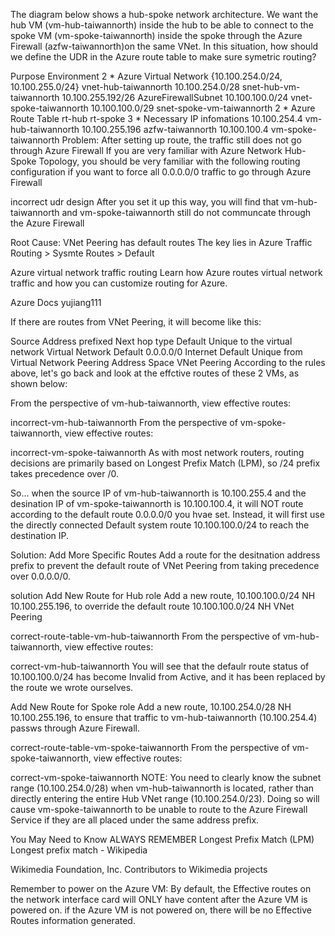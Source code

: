 
The diagram below shows a hub-spoke network architecture. We want the hub VM (vm-hub-taiwannorth) inside the hub to be able to connect to the spoke VM (vm-spoke-taiwannorth) inside the spoke through the Azure Firewall (azfw-taiwannorth)on the same VNet. In this situation, how should we define the UDR in the Azure route table to make sure symetric routing?


Purpose
Environment
2 * Azure Virtual Network
{10.100.254.0/24, 10.100.255.0/24} vnet-hub-taiwannorth
10.100.254.0/28 snet-hub-vm-taiwannorth
10.100.255.192/26 AzureFirewallSubnet
10.100.100.0/24 vnet-spoke-taiwannorth
10.100.100.0/29 snet-spoke-vm-taiwannorth
2 * Azure Route Table
rt-hub
rt-spoke
3 * Necessary IP infomations
10.100.254.4 vm-hub-taiwannorth
10.100.255.196 azfw-taiwannorth
10.100.100.4 vm-spoke-taiwannorth
Problem: After setting up route, the traffic still does not go through Azure Firewall
If you are very familiar with Azure Network Hub-Spoke Topology, you should be very familiar with the following routing configuration if you want to force all 0.0.0.0/0 traffic to go through Azure Firewall


incorrect udr design
After you set it up this way, you will find that vm-hub-taiwannorth and vm-spoke-taiwannorth still do not communcate through the Azure Firewall

Root Cause: VNet Peering has default routes
The key lies in Azure Traffic Routing > Sysmte Routes > Default

Azure virtual network traffic routing
Learn how Azure routes virtual network traffic and how you can customize routing for Azure.

Azure Docs
yujiang111

If there are routes from VNet Peering, it will become like this:

Source	Address prefixed	Next hop type
Default	Unique to the virtual network	Virtual Network
Default	0.0.0.0/0	Internet
Default	Unique from Virtual Network Peering Address Space	VNet Peering
According to the rules above, let's go back and look at the effctive routes of these 2 VMs, as shown below:

From the perspective of vm-hub-taiwannorth, view effective routes:


incorrect-vm-hub-taiwannorth
From the perspective of vm-spoke-taiwannorth, view effective routes:


incorrect-vm-spoke-taiwannorth
As with most network routers, routing decisions are primarily based on Longest Prefix Match (LPM), so /24 prefix takes precedence over /0.


So... when the source IP of vm-hub-taiwannorth is 10.100.255.4 and the desination IP of vm-spoke-taiwannorth is 10.100.100.4, it will NOT route according to the default route 0.0.0.0/0 you hvae set. Instead, it will first use the directly connected Default system route 10.100.100.0/24 to reach the destination IP.

Solution: Add More Specific Routes
Add a route for the desitnation address prefix to prevent the default route of VNet Peering from taking precedence over 0.0.0.0/0.


solution
Add New Route for Hub role
Add a new route, 10.100.100.0/24 NH 10.100.255.196, to override the default route 10.100.100.0/24 NH VNet Peering


correct-route-table-vm-hub-taiwannorth
From the perspective of vm-hub-taiwannorth, view effective routes:


correct-vm-hub-taiwannorth
You will see that the defaulr route status of 10.100.100.0/24 has become Invalid from Active, and it has been replaced by the route we wrote ourselves.

Add New Route for Spoke role
Add a new route, 10.100.254.0/28 NH 10.100.255.196, to ensure that traffic to vm-hub-taiwannorth (10.100.254.4) passws through Azure Firewall.


correct-route-table-vm-spoke-taiwannorth
From the perspective of vm-spoke-taiwannorth, view effective routes:


correct-vm-spoke-taiwannorth
NOTE: You need to clearly know the subnet range (10.100.254.0/28) when vm-hub-taiwannorth is located, rather than directly entering the entire Hub VNet range (10.100.254.0/23). Doing so will cause vm-spoke-taiwannorth to be unable to route to the Azure Firewall Service if they are all placed under the same address prefix.

You May Need to Know
ALWAYS REMEMBER Longest Prefix Match (LPM)
Longest prefix match - Wikipedia

Wikimedia Foundation, Inc.
Contributors to Wikimedia projects

Remember to power on the Azure VM: By default, the Effective routes on the network interface card will ONLY have content after the Azure VM is powered on. if the Azure VM is not powered on, there will be no Effective Routes information generated.
